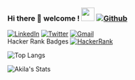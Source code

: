 ### Hi there 👋 welcome !     <img src="https://media.giphy.com/media/WUlplcMpOCEmTGBtBW/giphy.gif" width="30">  [![Github](https://img.shields.io/github/followers/AkilaDee?label=Follow%20Me&style=social)](https://github.com/AkilaDess)

<!--



**AkilaDee/AkilaDee** is a ✨ _special_ ✨ repository because its `README.md` (this file) appears on your GitHub profile.

Here are some ideas to get you started:

- 🔭 I’m currently working on ...
- 🌱 I’m currently learning ...
- 👯 I’m looking to collaborate on ...
- 🤔 I’m looking for help with ...
- 💬 Ask me about ...
- 📫 How to reach me: ...
- 😄 Pronouns: ...
- ⚡ Fun fact: ...
-->


<!-- 
[![GitHub](https://img.shields.io/badge/--github?label=Github&logo=GitHub&style=social)](https://github.com/AkilaDee) 
[![instagram](https://img.shields.io/badge/--instagram?label=Instagram&logo=Instagram&style=social)](https://www.instagram.com/killer__de/)  -->
[![LinkedIn](https://img.shields.io/badge/--linkedin?label=LinkedIn&logo=LinkedIn&style=social)](https://www.linkedin.com/in/akiladee)
[![Twitter](https://img.shields.io/badge/--Twitter?label=Twitter&logo=Twitter&style=social)](https://twitter.com/AkilaDee)
[![Gmail](https://img.shields.io/badge/--linkedin?label=Gmail&logo=gmail&style=social)](mailto:work.akiladesilva97@gmail.com)<br/>
Hacker Rank Badges [![HackerRank](https://img.shields.io/badge/--dev?label=HackerRank&logo=Hackerrank&style=social)](https://www.hackerrank.com/akiladee)
<!-- 
[![HackerRank](https://img.shields.io/badge/--dev?label=HackerRank&logo=Hackerrank&style=social)](https://www.hackerrank.com/elmoallistair)
[![Codewars](https://img.shields.io/badge/--dev?label=Codewars&logo=codewars&style=social)](https://www.codewars.com/users/elmoallistair)
[![Coursera](https://img.shields.io/badge/--dev?label=Coursera&logo=coursera&style=social)](https://www.coursera.org/user/2d7d54b5646fe8547a05a04b5bdbcafd)
[![Qwiklabs](https://img.shields.io/badge/--dev?label=Qwiklabs&logo=qwiklabs&style=social)](https://www.qwiklabs.com/public_profiles/3ebcb671-731f-41b0-8145-6da558567d68) -->
![Top Langs](https://github-readme-stats.vercel.app/api/top-langs/?username=AkilaDee&layout=compact&show_icons=true&bg_color=000000&text_color=FFFFFF)

![Akila's Stats](https://github-readme-stats.vercel.app/api?username=AkilaDee&include_all_commits=true&show_icons=true&bg_color=000000&text_color=FFFFFF)
<!-- ![Akila's github stats](https://github-readme-stats.vercel.app/api?username=AkilaDee&layout=compact&include_all_commits=true&show_icons=true&hide=issues) -->


